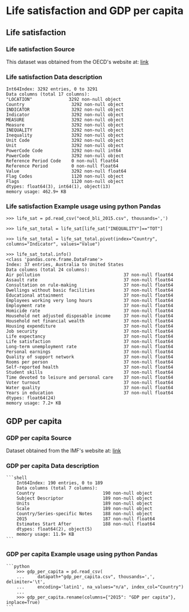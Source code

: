 # Life satisfaction and GDP per capita

## Life satisfaction

### Life satisfaction Source

This dataset was obtained from the OECD's website at: [link](http://stats.oecd.org/index.aspx?DataSetCode=BLI)

### Life satisfaction Data description

    Int64Index: 3292 entries, 0 to 3291
    Data columns (total 17 columns):
    "LOCATION"              3292 non-null object
    Country                  3292 non-null object
    INDICATOR                3292 non-null object
    Indicator                3292 non-null object
    MEASURE                  3292 non-null object
    Measure                  3292 non-null object
    INEQUALITY               3292 non-null object
    Inequality               3292 non-null object
    Unit Code                3292 non-null object
    Unit                     3292 non-null object
    PowerCode Code           3292 non-null int64
    PowerCode                3292 non-null object
    Reference Period Code    0 non-null float64
    Reference Period         0 non-null float64
    Value                    3292 non-null float64
    Flag Codes               1120 non-null object
    Flags                    1120 non-null object
    dtypes: float64(3), int64(1), object(13)
    memory usage: 462.9+ KB

### Life satisfaction Example usage using python Pandas

    >>> life_sat = pd.read_csv("oecd_bli_2015.csv", thousands=',')
    
    >>> life_sat_total = life_sat[life_sat["INEQUALITY"]=="TOT"]
    
    >>> life_sat_total = life_sat_total.pivot(index="Country", columns="Indicator", values="Value")
    
    >>> life_sat_total.info()
    <class 'pandas.core.frame.DataFrame'>
    Index: 37 entries, Australia to United States
    Data columns (total 24 columns):
    Air pollution                                37 non-null float64
    Assault rate                                 37 non-null float64
    Consultation on rule-making                  37 non-null float64
    Dwellings without basic facilities           37 non-null float64
    Educational attainment                       37 non-null float64
    Employees working very long hours            37 non-null float64
    Employment rate                              37 non-null float64
    Homicide rate                                37 non-null float64
    Household net adjusted disposable income     37 non-null float64
    Household net financial wealth               37 non-null float64
    Housing expenditure                          37 non-null float64
    Job security                                 37 non-null float64
    Life expectancy                              37 non-null float64
    Life satisfaction                            37 non-null float64
    Long-term unemployment rate                  37 non-null float64
    Personal earnings                            37 non-null float64
    Quality of support network                   37 non-null float64
    Rooms per person                             37 non-null float64
    Self-reported health                         37 non-null float64
    Student skills                               37 non-null float64
    Time devoted to leisure and personal care    37 non-null float64
    Voter turnout                                37 non-null float64
    Water quality                                37 non-null float64
    Years in education                           37 non-null float64
    dtypes: float64(24)
    memory usage: 7.2+ KB

## GDP per capita

### GDP per capita Source

Dataset obtained from the IMF's website at: [link](http://goo.gl/j1MSKe)

### GDP per capita Data description

    ```shell
        Int64Index: 190 entries, 0 to 189
        Data columns (total 7 columns):
        Country                          190 non-null object
        Subject Descriptor               189 non-null object
        Units                            189 non-null object
        Scale                            189 non-null object
        Country/Series-specific Notes    188 non-null object
        2015                             187 non-null float64
        Estimates Start After            188 non-null float64
        dtypes: float64(2), object(5)
        memory usage: 11.9+ KB
    ```

### GDP per capita Example usage using python Pandas

    ```python
        >>> gdp_per_capita = pd.read_csv(
        ...     datapath+"gdp_per_capita.csv", thousands=',', delimiter='\t',
        ...     encoding='latin1', na_values="n/a", index_col="Country")
        ...
        >>> gdp_per_capita.rename(columns={"2015": "GDP per capita"}, inplace=True)
    ```
